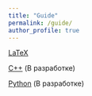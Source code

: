 ```yaml
---
title: "Guide"
permalink: /guide/
author_profile: true
---
```

[LaTeX](/guide/Latex)

[C++](/guide/Cpp) (В разработке)

[Python](/guide/Python) (В разработке) 